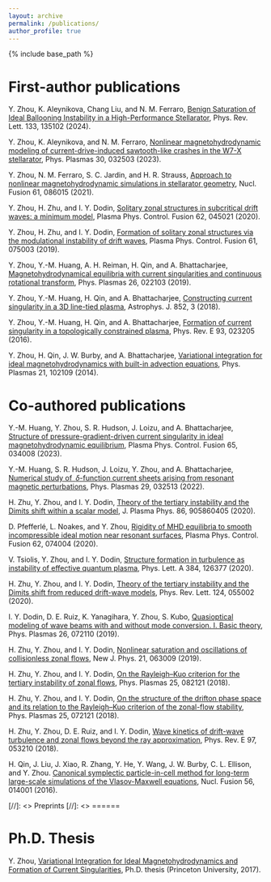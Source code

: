 ```yaml
---
layout: archive
permalink: /publications/
author_profile: true
---
```


{% include base_path %}

First-author publications
======
  Y. Zhou, K. Aleynikova, Chang Liu, and N. M. Ferraro, [Benign Saturation of Ideal Ballooning Instability in a High-Performance Stellarator](https://doi.org/10.1103/PhysRevLett.133.135102), Phys. Rev. Lett. 133, 135102 (2024).

  Y. Zhou, K. Aleynikova, and N. M. Ferraro, [Nonlinear magnetohydrodynamic modeling of current-drive-induced sawtooth-like crashes in the W7-X stellarator](https://doi.org/10.1063/5.0136654), Phys. Plasmas 30, 032503 (2023).

  Y. Zhou, N. M. Ferraro, S. C. Jardin, and H. R. Strauss, [Approach to nonlinear magnetohydrodynamic simulations in stellarator geometry](https://iopscience.iop.org/article/10.1088/1741-4326/ac0b35), Nucl. Fusion 61, 086015 (2021).

  Y. Zhou, H. Zhu, and I. Y. Dodin, [Solitary zonal structures in subcritical drift waves: a minimum model](https://iopscience.iop.org/article/10.1088/1361-6587/ab78f3), Plasma Phys. Control. Fusion 62, 045021 (2020).

  Y. Zhou, H. Zhu, and I. Y. Dodin, [Formation of solitary zonal structures via the modulational instability of drift waves](https://iopscience.iop.org/article/10.1088/1361-6587/ab16a8), Plasma Phys. Control. Fusion 61, 075003 (2019).

  Y. Zhou, Y.-M. Huang, A. H. Reiman, H. Qin, and A. Bhattacharjee, [Magnetohydrodynamical equilibria with current singularities and continuous rotational transform](http://aip.scitation.org/doi/10.1063/1.5068778), Phys. Plasmas 26, 022103 (2019).

  Y. Zhou, Y.-M. Huang, H. Qin, and A. Bhattacharjee, [Constructing current singularity in a 3D line-tied plasma](http://dx.doi.org/10.3847/1538-4357/aa9b84), Astrophys. J. 852, 3 (2018).

  Y. Zhou, Y.-M. Huang, H. Qin, and A. Bhattacharjee, [Formation of current singularity in a topologically constrained plasma](http://link.aps.org/doi/10.1103/PhysRevE.93.023205), Phys. Rev. E 93, 023205 (2016).

  Y. Zhou, H. Qin, J. W. Burby, and A. Bhattacharjee, [Variational integration for ideal magnetohydrodynamics
with built-in advection equations](http://aip.scitation.org/doi/10.1063/1.4897372), Phys. Plasmas 21, 102109 (2014).

Co-authored publications
======
  Y.-M. Huang, Y. Zhou, S. R. Hudson, J. Loizu, and A. Bhattacharjee, [Structure of pressure-gradient-driven current singularity in ideal magnetohydrodynamic equilibrium](https://doi.org/10.1088/1361-6587/acb382), Plasma Phys. Control. Fusion 65, 034008 (2023).

  Y.-M. Huang, S. R. Hudson, J. Loizu, Y. Zhou, and A. Bhattacharjee, [Numerical study of $\delta$-function current sheets arising from resonant magnetic perturbations](https://aip.scitation.org/doi/full/10.1063/5.0067898), Phys. Plasmas 29, 032513 (2022).

  H. Zhu, Y. Zhou, and I. Y. Dodin, [Theory of the tertiary instability and the Dimits shift within a scalar model](https://www.cambridge.org/core/product/identifier/S0022377820000823/type/journal_article), J. Plasma Phys. 86, 905860405 (2020).

  D. Pfefferlé, L. Noakes, and Y. Zhou, [Rigidity of MHD equilibria to smooth incompressible ideal motion near resonant surfaces](https://iopscience.iop.org/article/10.1088/1361-6587/ab8ca3), Plasma Phys. Control. Fusion 62, 074004 (2020).

  V. Tsiolis, Y. Zhou, and I. Y. Dodin, [Structure formation in turbulence as instability of effective quantum plasma](https://doi.org/10.1016/j.physleta.2020.126377), Phys. Lett. A 384, 126377 (2020).

  H. Zhu, Y. Zhou, and I. Y. Dodin, [Theory of the tertiary instability and the Dimits shift from reduced drift-wave models](https://doi.org/10.1103/PhysRevLett.124.055002), Phys. Rev. Lett. 124, 055002 (2020).

  I. Y. Dodin, D. E. Ruiz, K. Yanagihara, Y. Zhou, S. Kubo, [Quasioptical modeling of wave beams with and without mode conversion. I. Basic theory](http://aip.scitation.org/doi/10.1063/1.5095076), Phys. Plasmas 26, 072110 (2019). 

  H. Zhu, Y. Zhou, and I. Y. Dodin, [Nonlinear saturation and oscillations of collisionless zonal flows](https://iopscience.iop.org/article/10.1088/1367-2630/ab2251), New J. Phys. 21, 063009 (2019).

  H. Zhu, Y. Zhou, and I. Y. Dodin, [On the Rayleigh–Kuo criterion for the tertiary instability of zonal flows](http://aip.scitation.org/doi/10.1063/1.5038859), Phys. Plasmas 25, 082121 (2018).

  H. Zhu, Y. Zhou, and I. Y. Dodin, [On the structure of the drifton phase space and its relation to the Rayleigh–Kuo criterion of the zonal-flow stability](http://aip.scitation.org/doi/10.1063/1.5039652), Phys. Plasmas 25, 072121 (2018).

  H. Zhu, Y. Zhou, D. E. Ruiz, and I. Y. Dodin, [Wave kinetics of drift-wave turbulence and zonal flows beyond the ray approximation](http://dx.doi.org/10.1103/PhysRevE.97.053210), Phys. Rev. E 97, 053210 (2018).

  H. Qin, J. Liu, J. Xiao, R. Zhang, Y. He, Y. Wang, J. W. Burby, C. L. Ellison, and Y. Zhou. [Canonical symplectic particle-in-cell method for long-term large-scale simulations of the Vlasov-Maxwell equations](http://dx.doi.org/10.1088/0029-5515/56/1/014001), Nucl. Fusion 56, 014001 (2016).

[//]: <> Preprints
[//]: <> ======

Ph.D. Thesis
======
  Y. Zhou, [Variational Integration for Ideal Magnetohydrodynamics and Formation of Current Singularities](http://arxiv.org/abs/1708.08523), Ph.D. thesis (Princeton University, 2017). 
